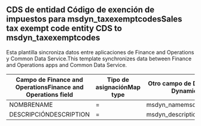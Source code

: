 ## <a name="sales-tax-exempt-code-entity-cds-to-msdyn_taxexemptcodes"></a><span data-ttu-id="5710c-101">CDS de entidad Código de exención de impuestos para msdyn_taxexemptcodes</span><span class="sxs-lookup"><span data-stu-id="5710c-101">Sales tax exempt code entity CDS to msdyn_taxexemptcodes</span></span>

<span data-ttu-id="5710c-102">Esta plantilla sincroniza datos entre aplicaciones de Finance and Operations y Common Data Service.</span><span class="sxs-lookup"><span data-stu-id="5710c-102">This template synchronizes data between Finance and Operations apps and Common Data Service.</span></span>

<span data-ttu-id="5710c-103">Campo de Finance and Operations</span><span class="sxs-lookup"><span data-stu-id="5710c-103">Finance and Operations field</span></span> | <span data-ttu-id="5710c-104">Tipo de asignación</span><span class="sxs-lookup"><span data-stu-id="5710c-104">Map type</span></span> | <span data-ttu-id="5710c-105">Otro campo de Dynamics 365</span><span class="sxs-lookup"><span data-stu-id="5710c-105">Other Dynamics 365 field</span></span> | <span data-ttu-id="5710c-106">Valor predeterminado</span><span class="sxs-lookup"><span data-stu-id="5710c-106">Default value</span></span>
---|---|---|---
<span data-ttu-id="5710c-107">NOMBRE</span><span class="sxs-lookup"><span data-stu-id="5710c-107">NAME</span></span> | = | <span data-ttu-id="5710c-108">msdyn_name</span><span class="sxs-lookup"><span data-stu-id="5710c-108">msdyn_name</span></span> | 
<span data-ttu-id="5710c-109">DESCRIPCIÓN</span><span class="sxs-lookup"><span data-stu-id="5710c-109">DESCRIPTION</span></span> | = | <span data-ttu-id="5710c-110">msdyn_description</span><span class="sxs-lookup"><span data-stu-id="5710c-110">msdyn_description</span></span> | 
